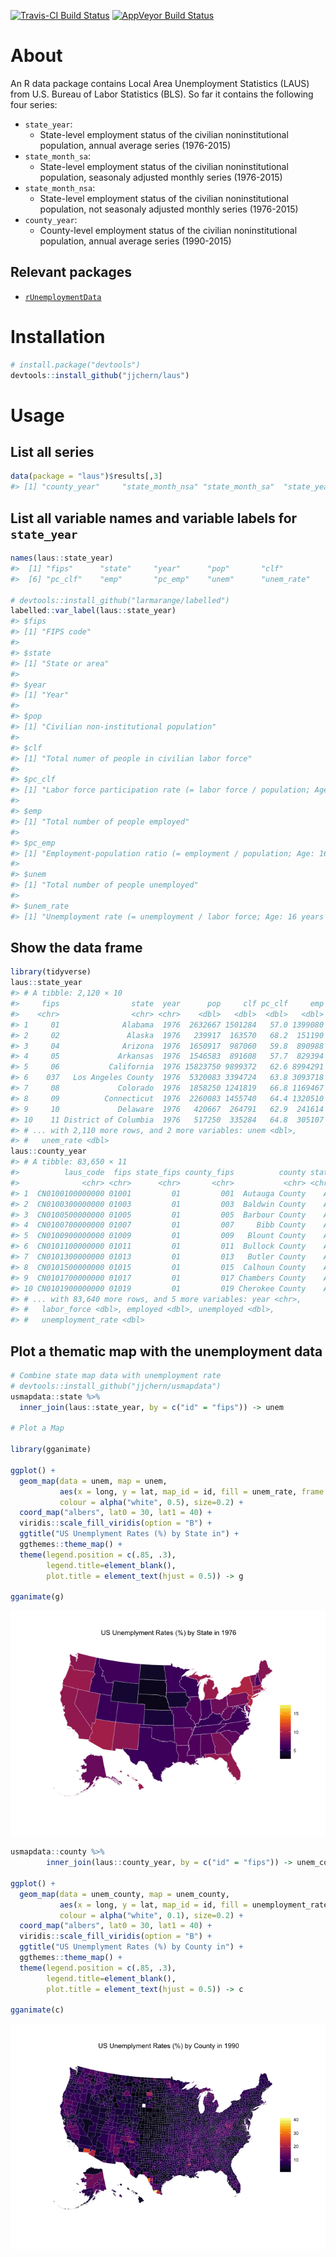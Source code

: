 
<!-- README.md is generated from README.Rmd. Please edit that file -->
[![Travis-CI Build Status](https://travis-ci.org/jjchern/laus.svg?branch=master)](https://travis-ci.org/jjchern/laus) [![AppVeyor Build Status](https://ci.appveyor.com/api/projects/status/github/jjchern/laus?branch=master&svg=true)](https://ci.appveyor.com/project/jjchern/laus)

About
=====

An R data package contains Local Area Unemployment Statistics (LAUS) from U.S. Bureau of Labor Statistics (BLS). So far it contains the following four series:

-   `state_year`:
    -   State-level employment status of the civilian noninstitutional population, annual average series (1976-2015)
-   `state_month_sa`:
    -   State-level employment status of the civilian noninstitutional population, seasonaly adjusted monthly series (1976-2015)
-   `state_month_nsa`:
    -   State-level employment status of the civilian noninstitutional population, not seasonaly adjusted monthly series (1976-2015)
-   `county_year`:
    -   County-level employment status of the civilian noninstitutional population, annual average series (1990-2015)

Relevant packages
-----------------

-   [`rUnemploymentData`](https://github.com/trulia/rUnemploymentData/)

Installation
============

``` r
# install.package("devtools")
devtools::install_github("jjchern/laus")
```

Usage
=====

List all series
---------------

``` r
data(package = "laus")$results[,3]
#> [1] "county_year"     "state_month_nsa" "state_month_sa"  "state_year"
```

List all variable names and variable labels for `state_year`
------------------------------------------------------------

``` r
names(laus::state_year)
#>  [1] "fips"      "state"     "year"      "pop"       "clf"      
#>  [6] "pc_clf"    "emp"       "pc_emp"    "unem"      "unem_rate"

# devtools::install_github("larmarange/labelled")
labelled::var_label(laus::state_year)
#> $fips
#> [1] "FIPS code"
#> 
#> $state
#> [1] "State or area"
#> 
#> $year
#> [1] "Year"
#> 
#> $pop
#> [1] "Civilian non-institutional population"
#> 
#> $clf
#> [1] "Total numer of people in civilian labor force"
#> 
#> $pc_clf
#> [1] "Labor force participation rate (= labor force / population; Age: 16 years and over)"
#> 
#> $emp
#> [1] "Total number of people employed"
#> 
#> $pc_emp
#> [1] "Employment-population ratio (= employment / population; Age: 16 years and over)"
#> 
#> $unem
#> [1] "Total number of people unemployed"
#> 
#> $unem_rate
#> [1] "Unemployment rate (= unemployment / labor force; Age: 16 years and over)"
```

Show the data frame
-------------------

``` r
library(tidyverse)
laus::state_year
#> # A tibble: 2,120 × 10
#>     fips                state  year      pop     clf pc_clf     emp pc_emp
#>    <chr>                <chr> <chr>    <dbl>   <dbl>  <dbl>   <dbl>  <dbl>
#> 1     01              Alabama  1976  2632667 1501284   57.0 1399080   53.1
#> 2     02               Alaska  1976   239917  163570   68.2  151190   63.0
#> 3     04              Arizona  1976  1650917  987060   59.8  890988   54.0
#> 4     05             Arkansas  1976  1546583  891608   57.7  829394   53.6
#> 5     06           California  1976 15823750 9899372   62.6 8994291   56.8
#> 6    037   Los Angeles County  1976  5320083 3394724   63.8 3093718   58.2
#> 7     08             Colorado  1976  1858250 1241819   66.8 1169467   62.9
#> 8     09          Connecticut  1976  2260083 1455740   64.4 1320510   58.4
#> 9     10             Delaware  1976   420667  264791   62.9  241614   57.4
#> 10    11 District of Columbia  1976   517250  335284   64.8  305107   59.0
#> # ... with 2,110 more rows, and 2 more variables: unem <dbl>,
#> #   unem_rate <dbl>
laus::county_year
#> # A tibble: 83,650 × 11
#>          laus_code  fips state_fips county_fips          county state
#>              <chr> <chr>      <chr>       <chr>           <chr> <chr>
#> 1  CN0100100000000 01001         01         001  Autauga County    AL
#> 2  CN0100300000000 01003         01         003  Baldwin County    AL
#> 3  CN0100500000000 01005         01         005  Barbour County    AL
#> 4  CN0100700000000 01007         01         007     Bibb County    AL
#> 5  CN0100900000000 01009         01         009   Blount County    AL
#> 6  CN0101100000000 01011         01         011  Bullock County    AL
#> 7  CN0101300000000 01013         01         013   Butler County    AL
#> 8  CN0101500000000 01015         01         015  Calhoun County    AL
#> 9  CN0101700000000 01017         01         017 Chambers County    AL
#> 10 CN0101900000000 01019         01         019 Cherokee County    AL
#> # ... with 83,640 more rows, and 5 more variables: year <chr>,
#> #   labor_force <dbl>, employed <dbl>, unemployed <dbl>,
#> #   unemployment_rate <dbl>
```

Plot a thematic map with the unemployment data
----------------------------------------------

``` r
# Combine state map data with unemployment rate
# devtools::install_github("jjchern/usmapdata")
usmapdata::state %>% 
  inner_join(laus::state_year, by = c("id" = "fips")) -> unem

# Plot a Map

library(gganimate)

ggplot() +
  geom_map(data = unem, map = unem,
           aes(x = long, y = lat, map_id = id, fill = unem_rate, frame = year),
           colour = alpha("white", 0.5), size=0.2) +
  coord_map("albers", lat0 = 30, lat1 = 40) +
  viridis::scale_fill_viridis(option = "B") +
  ggtitle("US Unemplyment Rates (%) by State in") +
  ggthemes::theme_map() +
  theme(legend.position = c(.85, .3),
        legend.title=element_blank(), 
        plot.title = element_text(hjust = 0.5)) -> g

gganimate(g)
```

![unem-2015-map](README/README-fig-unem-2015-map-.gif)

``` r
usmapdata::county %>% 
        inner_join(laus::county_year, by = c("id" = "fips")) -> unem_county

ggplot() +
  geom_map(data = unem_county, map = unem_county,
           aes(x = long, y = lat, map_id = id, fill = unemployment_rate, frame = year),
           colour = alpha("white", 0.1), size=0.2) +
  coord_map("albers", lat0 = 30, lat1 = 40) +
  viridis::scale_fill_viridis(option = "B") +
  ggtitle("US Unemplyment Rates (%) by County in") +
  ggthemes::theme_map() +
  theme(legend.position = c(.85, .3),
        legend.title=element_blank(), 
        plot.title = element_text(hjust = 0.5)) -> c

gganimate(c)
```

![unnamed-chunk-6](README/README-fig-unnamed-chunk-6-.gif)
